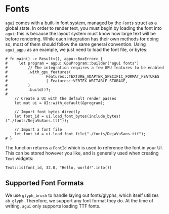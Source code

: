 # Fonts

`agui` comes with a built-in font system, managed by the `Fonts` struct as a global state. In order to render text, you must begin by loading the font into `agui`; this is because the layout system must know how large text will be before rendering. While each integration has their own methods for doing so, most of them should follow the same general convention. Using `agui_agpu` as an example, we just need to load the font file, or bytes:

```rust,noplaypen
# fn main() -> Result<(), agpu::BoxError> {
#     let program = agpu::GpuProgram::builder("agui fonts")
#         // The integration requires a few GPU features to be enabled
#         .with_gpu_features(
#                 Features::TEXTURE_ADAPTER_SPECIFIC_FORMAT_FEATURES
#                 | Features::VERTEX_WRITABLE_STORAGE,
#         )
#         .build()?;
# 
    // Create a UI with the default render passes
    let mut ui = UI::with_default(&program);

    // Import font bytes directly
    let font_id = ui.load_font_bytes(include_bytes!("./fonts/DejaVuSans.ttf"));

    // Import a font file
    let font_id = ui.load_font_file("./fonts/DejaVuSans.ttf");
# }
```

The function returns a `FontId` which is used to reference the font in your UI. This can be stored however you like, and is generally used when creating `Text` widgets:

```rust,noplaypen
Text::is(font_id, 32.0, "Hello, world!".into())
```

## Supported Font Formats

We use `glyph_brush` to handle laying out fonts/glyphs, which itself utilizes `ab_glyph`. Therefore, we support any font format they do. At the time of writing, `agui` only supports loading TTF fonts.